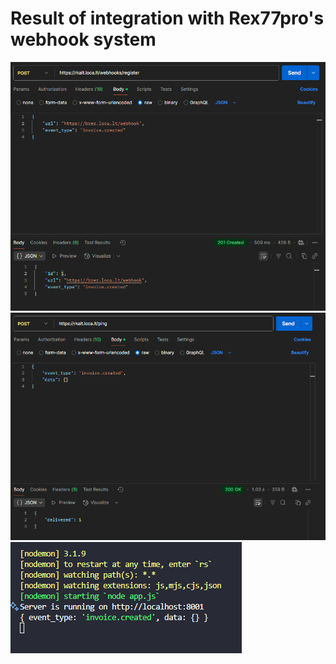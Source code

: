 # Result of integration with Rex77pro's webhook system

<img src="./imgs/Udklip2.PNG"></img>
<img src="./imgs/Udklip3.PNG"></img>
<img src="./imgs/Udklip1.PNG"></img>
